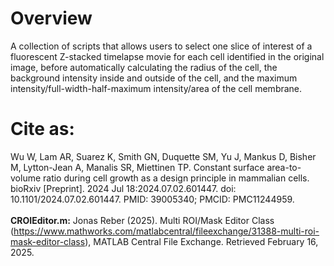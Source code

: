 # Overview
A collection of scripts that allows users to select one slice of interest of a fluorescent Z-stacked timelapse movie for each cell identified in the original image, before automatically calculating the radius of the cell, the background intensity inside and outside of the cell, and the maximum intensity/full-width-half-maximum intensity/area of the cell membrane.

# Cite as:
Wu W, Lam AR, Suarez K, Smith GN, Duquette SM, Yu J, Mankus D, Bisher M, Lytton-Jean A, Manalis SR, Miettinen TP. Constant surface area-to-volume ratio during cell growth as a design principle in mammalian cells. bioRxiv [Preprint]. 2024 Jul 18:2024.07.02.601447. doi: 10.1101/2024.07.02.601447. PMID: 39005340; PMCID: PMC11244959.\
\
**CROIEditor.m:** Jonas Reber (2025). Multi ROI/Mask Editor Class (https://www.mathworks.com/matlabcentral/fileexchange/31388-multi-roi-mask-editor-class), MATLAB Central File Exchange. Retrieved February 16, 2025.
